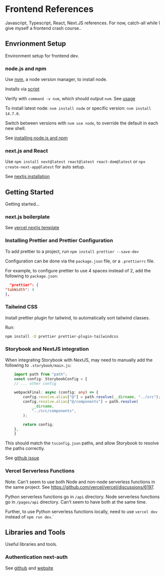 # Frontend References

Javascript, Typescript, React, Next.JS references. For now, catch-all while I give myself a frontend
crash course..

## Envrionment Setup

Environment setup for frontend dev.

### node.js and npm

Use [nvm](https://github.com/nvm-sh/nvm), a node version manager, to install node.

Installs via [script](https://github.com/nvm-sh/nvm#install--update-script)

Verify with `command -v nvm`, which should output `nvm`. See [usage](https://github.com/nvm-sh/nvm#usage)

To install latest node: `nvm install node` or specific version: `nvm install 14.7.0`.

Switch between versions with `nvm use node`, to override the default in each new shell.

See [installing node.js and npm](https://docs.npmjs.com/downloading-and-installing-node-js-and-npm)

### next.js and React

Use `npm install next@latest react@latest react-dom@latest` or `npx create-next-app@latest` for auto setup.

See [nextjs installation](https://nextjs.org/docs/getting-started/installation)

## Getting Started

Getting started...

### next.js boilerplate

See [vercel nextjs template](https://github.com/vercel/vercel/tree/main/examples/nextjs)

### Installing Prettier and Prettier Configuration

To add prettier to a project, run `npm install prettier --save-dev`

Configuration can be done via the `package.json` file, or a `.prettierrc` file.

For example, to configure prettier to use 4 spaces instead of 2, add the following to `package.json`:

```json
  "prettier": {
"tabWidth": 4
},
```

### Tailwind CSS

Install prettier plugin for tailwind, to automatically sort tailwind classes.

Run:

```bash
npm install -D prettier prettier-plugin-tailwindcss
```

### Storybook and NextJS integration

When integrating Storybook with NextJS, may need to manually add the following to `.storybook/main.js`:

```typescript
    import path from "path";
    const config: StorybookConfig = {
    // ... other config

    webpackFinal: async (config: any) => {
        config.resolve.alias["@"] = path.resolve(__dirname, "../src");
        config.resolve.alias["@/components"] = path.resolve(
            __dirname,
            "../src/components",
        );

        return config;
    },
    }
```

This should match the `tsconfig.json` paths, and allow Storybook to resolve the paths correctly.

See [github issue](https://github.com/storybookjs/storybook/issues/12449#issuecomment-1637153787)

### Vercel Serverless Functions

Note: Can't seem to use both Node and non-node serverless functions in the same project.
See https://github.com/vercel/vercel/discussions/6197.

Python serverless functions go in `/api` directory.
Node serverless functions go in `/pages/api` directory.
Can't seem to have both at the same time.

Further, to use Python serverless functions locally, need to use `vercel dev` instead of `npm run dev`.`

## Libraries and Tools

Useful libraries and tools.

### Authentication next-auth

See [github](https://github.com/nextauthjs/next-auth) and [website](https://next-auth.js.org/)